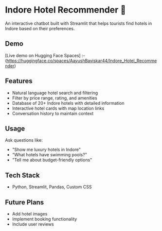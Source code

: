
# Indore Hotel Recommender 🏨

An interactive chatbot built with Streamlit that helps tourists find hotels in Indore based on their preferences.

## Demo
[Live demo on Hugging Face Spaces] :- (https://huggingface.co/spaces/AayushBaviskar44/Indore_Hotel_Recommender)

## Features
- Natural language hotel search and filtering
- Filter by price range, rating, and amenities
- Database of 20+ Indore hotels with detailed information
- Interactive hotel cards with map location links
- Conversation history to maintain context

## Usage
Ask questions like:
- "Show me luxury hotels in Indore"
- "What hotels have swimming pools?"
- "Tell me about budget-friendly options"

## Tech Stack
- Python, Streamlit, Pandas, Custom CSS

## Future Plans
- Add hotel images
- Implement booking functionality
- Include user reviews
